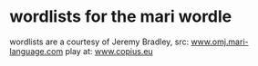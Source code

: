 # wordlists for the mari wordle

wordlists are a courtesy of Jeremy Bradley, src: www.omj.mari-language.com
play at: www.copius.eu